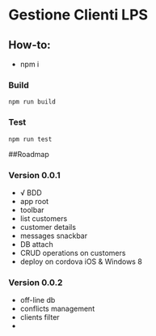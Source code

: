 # Gestione Clienti LPS

## How-to:

* npm i 

### Build

    npm run build
    
### Test

    npm run test


##Roadmap

### Version 0.0.1

* √ BDD 
* app root
* toolbar
* list customers
* customer details
* messages snackbar
* DB attach
* CRUD operations on customers
* deploy on cordova iOS & Windows 8

### Version 0.0.2

* off-line db
* conflicts management
* clients filter
* 


